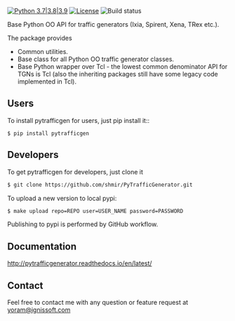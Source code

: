 [![Python 3.7|3.8|3.9](https://img.shields.io/badge/python-3.7%7C3.8%7C.3.9-blue.svg)](https://www.python.org/downloads/release/downloads/)
[![License](https://img.shields.io/badge/License-Apache%202.0-blue.svg)](https://opensource.org/licenses/Apache-2.0)
![Build status](https://github.com/shmir/PyTrafficGenerator/actions/workflows/python-package.yml/badge.svg?branch=dev)

Base Python OO API for traffic generators (Ixia, Spirent, Xena, TRex etc.).

The package provides

- Common utilities.
- Base class for all Python OO traffic generator classes.
- Base Python wrapper over Tcl - the lowest common denominator API for TGNs is Tcl (also the inheriting packages still have some legacy code implemented in Tcl).

Users
-----
To install pytrafficgen for users, just pip install it::

    $ pip install pytrafficgen

Developers
----------
To get pytrafficgen for developers, just clone it

```bash
$ git clone https://github.com/shmir/PyTrafficGenerator.git
```

To upload a new version to local pypi:
```bash
$ make upload repo=REPO user=USER_NAME password=PASSWORD
```

Publishing to pypi is performed by GitHub workflow.

Documentation
-------------
http://pytrafficgenerator.readthedocs.io/en/latest/

Contact
-------
Feel free to contact me with any question or feature request at yoram@ignissoft.com
